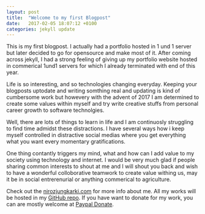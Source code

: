 ```yaml
---
layout: post
title:  "Welcome to my first Blogpost"
date:   2017-02-05 18:07:12 +0100
categories: jekyll update
---
```

This is my first blogpost. I actually had a portfolio hosted in 1 und 1 server but later decided to go for opensource and make most of it. After coming across jekyll, I had a strong feeling of giving up my portfolio website hosted in commerical 1und1 servers for which I already terminated with end of this year. 

Life is so interesting, and so technologies changing everyday. Keeping your blogposts uptodate and writing somthing real and updating is kind of cumbersome work but howevery with the advent of 2017 I am determined to create some values within myself and try write creative stuffs from personal career growth to software technolgies. 

Well, there are lots of things to learn in life and I am continuosly struggling to find time admidst these distractions. I have several ways how i keep myself controlled in distractive social medias where you get everything what you want every momentary gratifications. 

One thing contantly triggers my mind, what and how can I add value to my society using technology and internet. I would be very much glad if people sharing common interests to shout at me and I will shout you back and wish to have a wonderful colloborative teamwork to create value withing us, may it be in social entrerenurial or anything commerical to agriculture. 


Check out the [nirozjungkarki.com][jekyll-docs] for more info about me. All my works will be hosted in my [GitHub repo][my-github]. If you have want to donate for my work, you can are mostly welcome at [Paypal Donate][paypal-donate].

[jekyll-docs]: http://nirozjungkarki.com
[my-github]:   https://github.com/nirozjung
[Paypal-donate]: https://paypal.me/jungkarki  
